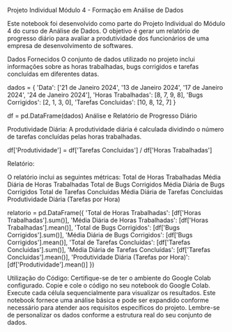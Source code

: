 Projeto Individual Módulo 4 - Formação em Análise de Dados

Este notebook foi desenvolvido como parte do Projeto Individual do Módulo 4 do curso de Análise de Dados. 
O objetivo é gerar um relatório de progresso diário para avaliar a produtividade dos funcionários de uma empresa de desenvolvimento de softwares.

Dados Fornecidos
O conjunto de dados utilizado no projeto inclui informações sobre as horas trabalhadas, bugs corrigidos e tarefas concluídas em diferentes datas.

dados = {
    'Data': ['21 de Janeiro 2024', '13 de Janeiro 2024', '17 de Janeiro 2024', '24 de Janeiro 2024'],
    'Horas Trabalhadas': [8, 7, 9, 8],
    'Bugs Corrigidos': [2, 1, 3, 0],
    'Tarefas Concluidas': [10, 8, 12, 7]
}

df = pd.DataFrame(dados)
Análise e Relatório de Progresso Diário

Produtividade Diária:
A produtividade diária é calculada dividindo o número de tarefas concluídas pelas horas trabalhadas.

df['Produtividade'] = df['Tarefas Concluidas'] / df['Horas Trabalhadas']

Relatório:

O relatório inclui as seguintes métricas:
Total de Horas Trabalhadas
Média Diária de Horas Trabalhadas
Total de Bugs Corrigidos
Média Diária de Bugs Corrigidos
Total de Tarefas Concluídas
Média Diária de Tarefas Concluídas
Produtividade Diária (Tarefas por Hora)

relatorio = pd.DataFrame({
    'Total de Horas Trabalhadas': [df['Horas Trabalhadas'].sum()],
    'Média Diária de Horas Trabalhadas': [df['Horas Trabalhadas'].mean()],
    'Total de Bugs Corrigidos': [df['Bugs Corrigidos'].sum()],
    'Média Diária de Bugs Corrigidos': [df['Bugs Corrigidos'].mean()],
    'Total de Tarefas Concluídas': [df['Tarefas Concluidas'].sum()],
    'Média Diária de Tarefas Concluídas': [df['Tarefas Concluidas'].mean()],
    'Produtividade Diária (Tarefas por Hora)': [df['Produtividade'].mean()]
})

Utilização do Código:
Certifique-se de ter o ambiente do Google Colab configurado.
Copie e cole o código no seu notebook do Google Colab.
Execute cada célula sequencialmente para visualizar os resultados.
Este notebook fornece uma análise básica e pode ser expandido conforme necessário para atender aos requisitos específicos do projeto. Lembre-se de personalizar os dados conforme a estrutura real do seu conjunto de dados.






